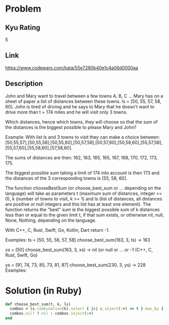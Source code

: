 # Problem

## Kyu Rating

5

## Link

https://www.codewars.com/kata/55e7280b40e1c4a06d0000aa

## Description

John and Mary want to travel between a few towns A, B, C ... Mary has on a sheet of paper a list of distances between these towns. ls = [50, 55, 57, 58, 60]. John is tired of driving and he says to Mary that he doesn't want to drive more than t = 174 miles and he will visit only 3 towns.

Which distances, hence which towns, they will choose so that the sum of the distances is the biggest possible to please Mary and John?

Example:
With list ls and 3 towns to visit they can make a choice between: [50,55,57],[50,55,58],[50,55,60],[50,57,58],[50,57,60],[50,58,60],[55,57,58],[55,57,60],[55,58,60],[57,58,60].

The sums of distances are then: 162, 163, 165, 165, 167, 168, 170, 172, 173, 175.

The biggest possible sum taking a limit of 174 into account is then 173 and the distances of the 3 corresponding towns is [55, 58, 60].

The function chooseBestSum (or choose_best_sum or ... depending on the language) will take as parameters t (maximum sum of distances, integer >= 0), k (number of towns to visit, k >= 1) and ls (list of distances, all distances are positive or null integers and this list has at least one element). The function returns the "best" sum ie the biggest possible sum of k distances less than or equal to the given limit t, if that sum exists, or otherwise nil, null, None, Nothing, depending on the language.

With C++, C, Rust, Swift, Go, Kotlin, Dart return -1.

Examples:
ts = [50, 55, 56, 57, 58] choose_best_sum(163, 3, ts) -> 163

xs = [50] choose_best_sum(163, 3, xs) -> nil (or null or ... or -1 (C++, C, Rust, Swift, Go)

ys = [91, 74, 73, 85, 73, 81, 87] choose_best_sum(230, 3, ys) -> 228
Examples:

# Solution (in Ruby)

```ruby
def choose_best_sum(t, k, ls)
  combos = ls.combination(k).select { |c| c.inject(:+) <= t }.max_by { |c| c.inject(:+) }
  combos.nil? ? nil : combos.inject(:+)
end
```
